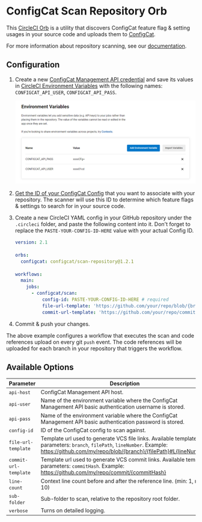 # ConfigCat Scan Repository Orb
This [CircleCI Orb](https://circleci.com/developer/orbs/orb/configcat/scan-repository) is a utility that discovers ConfigCat feature flag & setting usages in your source code and uploads them to [ConfigCat](https://configcat.com).

For more information about repository scanning, see our [documentation](https://configcat.com/docs/advanced/code-references/overview).

## Configuration
1. Create a new [ConfigCat Management API credential](https://app.configcat.com/my-account/public-api-credentials) and save its values in [CircleCI Environment Variables](https://circleci.com/docs/2.0/env-vars/#setting-an-environment-variable-in-a-project) with the following names: `CONFIGCAT_API_USER`, `CONFIGCAT_API_PASS`.

    ![secrets](https://raw.githubusercontent.com/configcat/scan-repository-orb/main/assets/secrets.png  "secrets")

2. [Get the ID of your ConfigCat Config](https://configcat.com/docs/advanced/code-references/overview#config-id) that you want to associate with your repository. The scanner will use this ID to determine which feature flags & settings to search for in your source code.

3. Create a new CircleCI YAML config in your GitHub repository under the `.circleci` folder, and paste the following content into it. Don't forget to replace the `PASTE-YOUR-CONFIG-ID-HERE` value with your actual Config ID.
    ```yaml
    version: 2.1

    orbs:
      configcat: configcat/scan-repository@1.2.1

    workflows:
      main:
        jobs:
          - configcat/scan:
              config-id: PASTE-YOUR-CONFIG-ID-HERE # required
              file-url-template: 'https://github.com/your/repo/blob/{branch}/{filePath}#L{lineNumber}' # optional, used to generate links to your repository
              commit-url-template: 'https://github.com/your/repo/commit/{commitHash}' # optional, used to generate links to your repository
    ```

4. Commit & push your changes.

The above example configures a workflow that executes the scan and code references upload on every git `push` event.
The code references will be uploaded for each branch in your repository that triggers the workflow. 

## Available Options

| Parameter             | Description                                                                | Required   | Default             |
| --------------------- | -------------------------------------------------------------------------- | ---------- | ------------------- |
| `api-host`            | ConfigCat Management API host.                                             | &#9745;        | `api.configcat.com` |
| `api-user`            | Name of the environment variable where the ConfigCat Management API basic authentication username is stored.                                                                                              | &#9745;        | CONFIGCAT_API_USER  |
| `api-pass`            | Name of the environment variable where the ConfigCat Management API basic authentication password is stored.                                                                                              | &#9745;        | CONFIGCAT_API_PASS  |
| `config-id`           | ID of the ConfigCat config to scan against.                                | &#9745;        |                     |
| `file-url-template`   | Template url used to generate VCS file links. Available template parameters: `branch`, `filePath`, `lineNumber`. Example: https://github.com/my/repo/blob/{branch}/{filePath}#L{lineNumber}                           | &#9744;         |                     |
| `commit-url-template` | Template url used to generate VCS commit links. Available template parameters: `commitHash`. Example: https://github.com/my/repo/commit/{commitHash}                                                               | &#9744;         |                     |
| `line-count`          | Context line count before and after the reference line. (min: 1, max: 10)  | &#9744;         | 5                   |
| `sub-folder`          | Sub-folder to scan, relative to the repository root folder.                | &#9744;         |                     |
| `verbose`             | Turns on detailed logging.                                                 | &#9744;         | false               |
